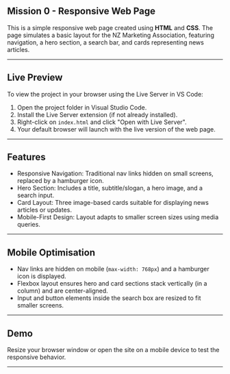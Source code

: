 ## Mission 0 - Responsive Web Page

This is a simple responsive web page created using **HTML** and **CSS**. 
The page simulates a basic layout for the NZ Marketing Association, featuring 
navigation, a hero section, a search bar, and cards representing news articles.

---

## Live Preview

To view the project in your browser using the Live Server in VS Code:

1. Open the project folder in Visual Studio Code.
2. Install the Live Server extension (if not already installed).
3. Right-click on `index.html` and click "Open with Live Server".
4. Your default browser will launch with the live version of the web page.

---

## Features

- Responsive Navigation: Traditional nav links hidden on small screens, replaced by a hamburger icon.
- Hero Section: Includes a title, subtitle/slogan, a hero image, and a search input.
- Card Layout: Three image-based cards suitable for displaying news articles or updates.
- Mobile-First Design: Layout adapts to smaller screen sizes using media queries.

---

## Mobile Optimisation

- Nav links are hidden on mobile (`max-width: 768px`) and a hamburger icon is displayed.
- Flexbox layout ensures hero and card sections stack vertically (in a column) and are center-aligned.
- Input and button elements inside the search box are resized to fit smaller screens.

---

## Demo

Resize your browser window or open the site on a mobile device to test the responsive behavior.

---

